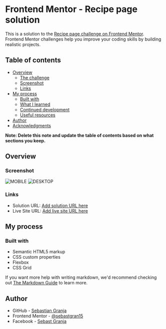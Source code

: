 # Frontend Mentor - Recipe page solution

This is a solution to the [Recipe page challenge on Frontend Mentor](https://www.frontendmentor.io/challenges/recipe-page-KiTsR8QQKm). Frontend Mentor challenges help you improve your coding skills by building realistic projects. 

## Table of contents

- [Overview](#overview)
  - [The challenge](#the-challenge)
  - [Screenshot](#screenshot)
  - [Links](#links)
- [My process](#my-process)
  - [Built with](#built-with)
  - [What I learned](#what-i-learned)
  - [Continued development](#continued-development)
  - [Useful resources](#useful-resources)
- [Author](#author)
- [Acknowledgments](#acknowledgments)

**Note: Delete this note and update the table of contents based on what sections you keep.**

## Overview

### Screenshot

![MOBILE](./design/SCREENSHOOT%20MOBILE.jpeg)
![DESKTOP](./design/SCREENSHOOT%20PC.jpeg)


### Links

- Solution URL: [Add solution URL here](https://your-solution-url.com)
- Live Site URL: [Add live site URL here](https://your-live-site-url.com)

## My process

### Built with

- Semantic HTML5 markup
- CSS custom properties
- Flexbox
- CSS Grid


If you want more help with writing markdown, we'd recommend checking out [The Markdown Guide](https://www.markdownguide.org/) to learn more.


## Author

- GitHub - [Sebastian Granja](https://github.com/sebastgran15)
- Frontend Mentor - [@sebastgran15](https://www.frontendmentor.io/profile/sebastgran15)
- Facebook - [Sebast Granja](https://www.facebook.com/jose.guachangamez/)



